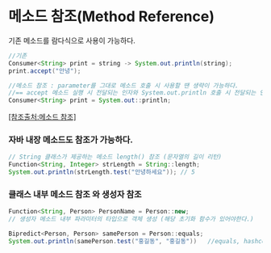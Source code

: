 # 메소드 참조(Method Reference)
기존 메소드를 람다식으로 사용이 가능하다.

``` java
//기존
Consumer<String> print = string -> System.out.println(string);
print.accept("안녕");

//메소드 참조 : parameter를 그대로 메소드 호출 시 사용할 땐 생략이 가능하다. 
//== accept 메소드 실행 시 전달되는 인자와 System.out.println 호출 시 전달되는 인자가 같으면 생략이 가능
Consumer<String> print = System.out::println;

```
[[참조출처:메소드 참조]](https://velog.io/@new_wisdom/Java-%EB%A9%94%EC%86%8C%EB%93%9C-%EC%B0%B8%EC%A1%B0)

### 자바 내장 메소드도 참조가 가능하다.
``` java
// String 클래스가 제공하는 메소드 length() 참조 (문자열의 길이 리턴)
Function<String, Integer> strLength = String::length;
System.out.println(strLength.test("안녕하세요")); // 5
```

### 클래스 내부 메소드 참조 와 생성자 참조

``` java
Function<String, Person> PersonName = Person::new;
// 생성자 메소드 내부 파라미터의 타입으로 객체 생성 (해당 초기화 함수가 있어야한다.)

Bipredict<Person, Person> samePerson = Person::equals;
System.out.println(samePerson.test("홍길동", "홍길동"))   //equals, hashcode 메소드 override 시에만 동일한 객체로 간주.
```